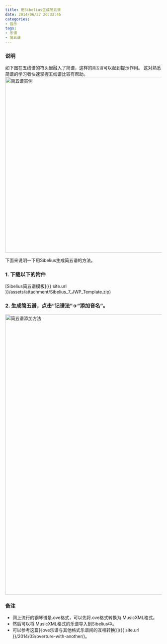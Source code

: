 ```yaml
---
title: 用Sibelius生成简五谱
date: 2014/06/27 20:33:46
categories: 
- 音乐
tags: 
- 乐谱
- 简五谱
---
```


### 说明
如下图在五线谱的符头里融入了简谱，这样的``简五谱``可以起到提示作用。
这对熟悉简谱的学习者快速掌握五线谱比较有帮助。
<img src="{{ site.url }}/assets/blogImg/sibelius_jwp.png" width="563" alt="简五谱实例"/>
<!--more-->

下面来说明一下用Sibelius生成简五谱的方法。
### 1. 下载以下的附件
[Sibelius简五谱模板]({{ site.url }}/assets/attachment/Sibelius_7_JWP_Template.zip)

### 2. 生成简五谱，点击“记谱法”→“添加音名”。
<img src="{{ site.url }}/assets/blogImg/sibelius_jwp_ways.png" width="898" alt="简五谱添加方法"/>

### 备注
* 网上流行的钢琴谱是.ove格式，可以先将.ove格式转换为.MusicXML格式。
* 然后可以将.MusicXML格式的乐谱导入到Sibelius中。
* 可以参考这篇[《ove乐谱与其他格式乐谱间的互相转换》]({{ site.url }}/2014/03/overture-with-another/)。
